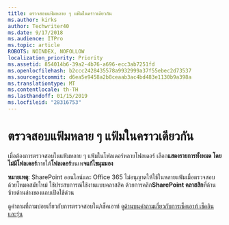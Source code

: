 ```yaml
---
title: ตรวจสอบแฟ้มหลาย ๆ แฟ้มในคราวเดียวกัน
ms.author: kirks
author: Techwriter40
ms.date: 9/17/2018
ms.audience: ITPro
ms.topic: article
ROBOTS: NOINDEX, NOFOLLOW
localization_priority: Priority
ms.assetid: 854014b6-39a2-4b76-a696-ecc3ab7251fd
ms.openlocfilehash: b2ccc2428435578a9932999a37f55ebec2d73537
ms.sourcegitcommit: d6ea5e9458a2b8ceaab3ac4bd483e1130b9a398a
ms.translationtype: MT
ms.contentlocale: th-TH
ms.lasthandoff: 01/15/2019
ms.locfileid: "28316753"
---
```

# <a name="check-in-several-files-at-once"></a>ตรวจสอบแฟ้มหลาย ๆ แฟ้มในคราวเดียวกัน

เมื่อต้องการตรวจสอบในแฟ้มหลาย ๆ แฟ้มในโฟลเดอร์หลายโฟลเดอร์ เลือก**แสดงรายการทั้งหมด โดยไม่มีโฟลเดอร์**ภายใต้**โฟลเดอร์**บนเพ**จแก้ไขมุมมอง** 
  
 **หมายเหตุ**: SharePoint ออนไลน์และ Office 365 ไม่อนุญาตให้ใช้ในหลายแฟ้มเมื่อตรวจสอบ ด้วยโหมดสมัยใหม่ ใช้ประสบการณ์ใช้งานแบบคลาสสิค ด้วยการคลิก**SharePoint คลาสสิก**ที่ด้านซ้ายด้านล่างของแถบเปิดใช้ด่วน 
  
ดูคำถามที่ถามบ่อยเกี่ยวกับการตรวจสอบใน/เช็คเอาท์ ดู[ด้านบนคำถามเกี่ยวกับการเช็คเอาท์ เช็คอิน และรุ่น](https://go.microsoft.com/fwlink/?linkid=2018786)
  

